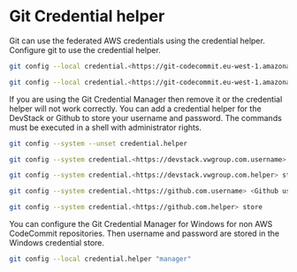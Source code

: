 # Git Credential helper

Git can use the federated AWS credentials using the credential helper. Configure git to use the credential helper.

```sh
git config --local credential.<https://git-codecommit.eu-west-1.amazonaws.com.helper> "!aws codecommit credential-helper --profile <profile> $@"

git config --local credential.<https://git-codecommit.eu-west-1.amazonaws.com.UseHttpPath> true
```

If you are using the Git Credential Manager then remove it or the credential helper will not work correctly. You can add a credential helper for the DevStack or Github to store your username and password. The commands must be executed in a shell with administrator rights.

```sh
git config --system --unset credential.helper

git config --system credential.<https://devstack.vwgroup.com.username> <Volkswagen ID>

git config --system credential.<https://devstack.vwgroup.com.helper> store

git config --system credential.<https://github.com.username> <Github username>

git config --system credential.<https://github.com.helper> store
```

You can configure the Git Credential Manager for Windows for non AWS CodeCommit repositories. Then username and password are stored in the Windows credential store.

```sh
git config --local credential.helper "manager"
```